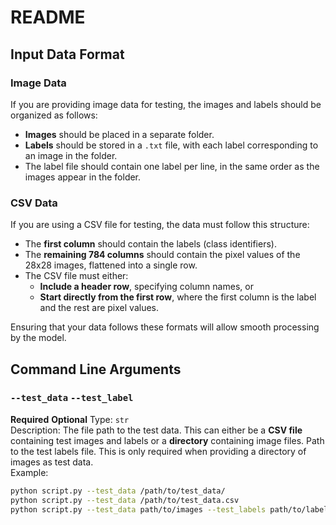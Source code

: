 

# README

## Input Data Format

### Image Data
If you are providing image data for testing, the images and labels should be organized as follows:
- **Images** should be placed in a separate folder.
- **Labels** should be stored in a `.txt` file, with each label corresponding to an image in the folder.
- The label file should contain one label per line, in the same order as the images appear in the folder.

### CSV Data
If you are using a CSV file for testing, the data must follow this structure:
- The **first column** should contain the labels (class identifiers).
- The **remaining 784 columns** should contain the pixel values of the 28x28 images, flattened into a single row.
- The CSV file must either:
  - **Include a header row**, specifying column names, or
  - **Start directly from the first row**, where the first column is the label and the rest are pixel values.

Ensuring that your data follows these formats will allow smooth processing by the model.

## Command Line Arguments

### `--test_data` `--test_label`
**Required**  **Optional**
Type: `str`  
Description: The file path to the test data. This can either be a **CSV file** containing test images and labels or a **directory** containing image files. Path to the test labels file. This is only required when providing a directory of images as test data.  
Example:  
```bash
python script.py --test_data /path/to/test_data/
python script.py --test_data /path/to/test_data.csv
python script.py --test_data path/to/images --test_labels path/to/labels.txt

